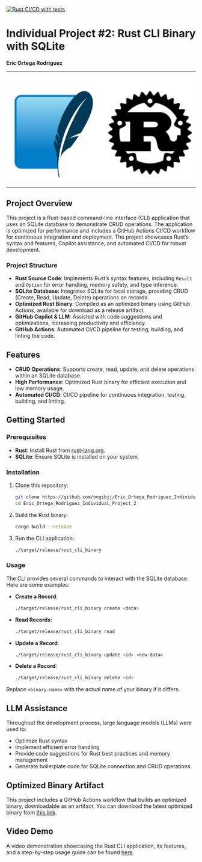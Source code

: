 [![Rust CI/CD with tests](https://github.com/nogibjj/Eric_Ortega_Rodriguez_Individual_Project_2/actions/workflows/cicd.yml/badge.svg)](https://github.com/nogibjj/Eric_Ortega_Rodriguez_Individual_Project_2/actions/workflows/cicd.yml)

# Individual Project #2: Rust CLI Binary with SQLite

**Eric Ortega Rodriguez**

---

<div style="text-align: center;">
    <img src="image.png" alt="Project Image">
</div>

---

## Project Overview

This project is a Rust-based command-line interface (CLI) application that uses an SQLite database to demonstrate CRUD operations. The application is optimized for performance and includes a GitHub Actions CI/CD workflow for continuous integration and deployment. The project showcases Rust’s syntax and features, Copilot assistance, and automated CI/CD for robust development.

### Project Structure

- **Rust Source Code**: Implements Rust’s syntax features, including `Result` and `Option` for error handling, memory safety, and type inference.
- **SQLite Database**: Integrates SQLite for local storage, providing CRUD (Create, Read, Update, Delete) operations on records.
- **Optimized Rust Binary**: Compiled as an optimized binary using GitHub Actions, available for download as a release artifact.
- **GitHub Copilot & LLM**: Assisted with code suggestions and optimizations, increasing productivity and efficiency.
- **GitHub Actions**: Automated CI/CD pipeline for testing, building, and linting the code.

## Features

- **CRUD Operations**: Supports create, read, update, and delete operations within an SQLite database.
- **High Performance**: Optimized Rust binary for efficient execution and low memory usage.
- **Automated CI/CD**: CI/CD pipeline for continuous integration, testing, building, and linting.

## Getting Started

### Prerequisites

- **Rust**: Install Rust from [rust-lang.org](https://www.rust-lang.org/).
- **SQLite**: Ensure SQLite is installed on your system.

### Installation

1. Clone this repository:
    ```bash
    git clone https://github.com/nogibjj/Eric_Ortega_Rodriguez_Individual_Project_2
    cd Eric_Ortega_Rodriguez_Individual_Project_2
    ```

2. Build the Rust binary:
    ```bash
    cargo build --release
    ```

3. Run the CLI application:
    ```bash
    ./target/release/rust_cli_binary
    ```

### Usage

The CLI provides several commands to interact with the SQLite database. Here are some examples:

- **Create a Record**:
    ```bash
    ./target/release/rust_cli_binary create <data>
    ```

- **Read Records**:
    ```bash
    ./target/release/rust_cli_binary read
    ```

- **Update a Record**:
    ```bash
    ./target/release/rust_cli_binary update <id> <new-data>
    ```

- **Delete a Record**:
    ```bash
    ./target/release/rust_cli_binary delete <id>
    ```

Replace `<binary-name>` with the actual name of your binary if it differs.

## LLM Assistance

Throughout the development process, large language models (LLMs) were used to:

- Optimize Rust syntax
- Implement efficient error handling
- Provide code suggestions for Rust best practices and memory management
- Generate boilerplate code for SQLite connection and CRUD operations

## Optimized Binary Artifact

This project includes a GitHub Actions workflow that builds an optimized binary, downloadable as an artifact. You can download the latest optimized binary from [this link](https://github.com/nogibjj/Eric_Ortega_Rodriguez_Individual_Project_2/actions/runs/11674989311/artifacts/2144072759).

## Video Demo

A video demonstration showcasing the Rust CLI application, its features, and a step-by-step usage guide can be found [here](https://youtu.be/OCWev0BkCQQ). 
